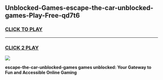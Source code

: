 
## Unblocked-Games-escape-the-car-unblocked-games-Play-Free-qd7t6
<h3>
<a href="https://premium76.site?title=escape-the-car-unblocked-games&ref=20A">CLICK TO PLAY</a></h3>
<hr>

<h3>
<a href="https://premium76.site?title=escape-the-car-unblocked-games&ref=20A">CLICK 2 PLAY</a>
  
</h3>

<a href="https://premium76.site?title=escape-the-car-unblocked-games&ref=20A"><img src="https://clearcache.store/games.png"></a>


**escape-the-car-unblocked-games games unblocked: Your Gateway to Fun and Accessible Online Gaming**
